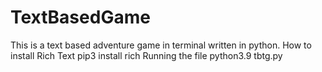 # TextBasedGame
This is a text based adventure game in terminal written in python.
How to install Rich Text
  pip3 install rich
Running the file 
  python3.9 tbtg.py 
